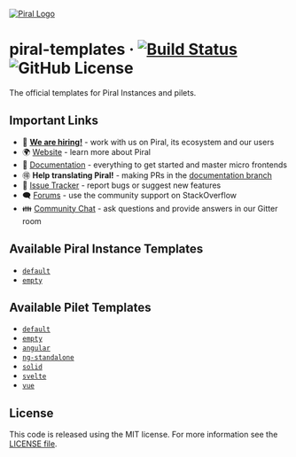 [![Piral Logo](https://github.com/smapiot/piral/raw/main/docs/assets/logo.png)](https://piral.io)

# piral-templates &middot; [![Build Status](https://smapiot.visualstudio.com/piral-pipelines/_apis/build/status/smapiot.piral-templates?branchName=develop)](https://smapiot.visualstudio.com/piral-pipelines/_build/latest?definitionId=102&branchName=develop) ![GitHub License](https://img.shields.io/badge/license-MIT-blue.svg)

The official templates for Piral Instances and pilets.

## Important Links

* 📢 **[We are hiring!](https://smapiot.com/jobs)** - work with us on Piral, its ecosystem and our users
* 🌍 [Website](https://piral.io/) - learn more about Piral
* 📖 [Documentation](https://docs.piral.io/) - everything to get started and master micro frontends
* 🉐 **Help translating Piral!** - making PRs in the [documentation branch](https://github.com/smapiot/piral/tree/documentation)
* 🐞 [Issue Tracker](https://github.com/smapiot/piral/issues) - report bugs or suggest new features
* 🗨 [Forums](https://stackoverflow.com/questions/tagged/piral) - use the community support on StackOverflow
* 👪 [Community Chat](https://gitter.im/piral-io/community) - ask questions and provide answers in our Gitter room

## Available Piral Instance Templates

* [`default`](./templates/piral-template-default/README.md)
* [`empty`](./templates/piral-template-empty/README.md)

## Available Pilet Templates

* [`default`](./templates/pilet-template-default/README.md)
* [`empty`](./templates/pilet-template-empty/README.md)
* [`angular`](./templates/pilet-template-angular/README.md)
* [`ng-standalone`](./templates/pilet-template-ng-standalone/README.md)
* [`solid`](./templates/pilet-template-solid/README.md)
* [`svelte`](./templates/pilet-template-svelte/README.md)
* [`vue`](./templates/pilet-template-vue/README.md)

## License

This code is released using the MIT license. For more information see the [LICENSE file](LICENSE).
